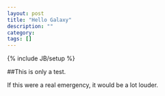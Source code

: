 ```yaml
---
layout: post
title: "Hello Galaxy"
description: ""
category: 
tags: []
---
```

{% include JB/setup %}

##This is only a test.

If this were a real emergency, it would be a lot louder.
